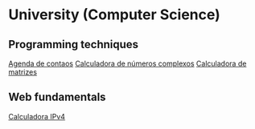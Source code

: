 
# University (Computer Science)

## Programming techniques

[Agenda de contaos](https://github.com/danilloism/AgendaContatos)
[Calculadora de números complexos](https://github.com/danilloism/calcNumerosComplexos)
[Calculadora de matrizes](https://github.com/danilloism/calculadoraMatrizes)

## Web fundamentals

[Calculadora IPv4](https://github.com/danilloism/calculadoraIPv4)